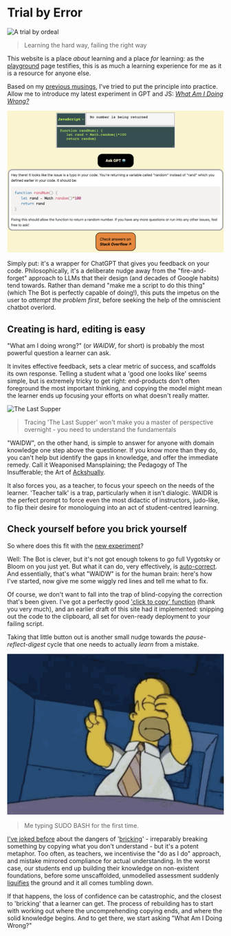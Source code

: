 # Trial by Error

![A trial by ordeal](https://www.counselmagazine.co.uk/images/uploadedfiles/cc-shutterstock_editorial_8760310a.jpg?sfvrsn=e7119442_1 "The blind-folded man is the learner, the bishop the teacher, and the monks... OFSTED? I don't know")
> Learning the hard way, failing the right way

This website is a place *about* learning and a place *for* learning: as the [playground](https://mbruges.com/codeplayground.html) page testifies, this is as much a learning experience for me as it is a resource for anyone else.

Based on my [previous musings](https://mbruges.com/blog.html#260423), I've tried to put the principle into practice. Allow me to introduce my latest experiment in GPT and JS:
*[What Am I Doing Wrong?](https://mbruges.com/codefixer.html)*

![A screenshot of the page in action](/images/waidw-screenshot.png "I wish I could say I invented this error.")

Simply put: it's a wrapper for ChatGPT that gives you feedback on your code. Philosophically, it's a deliberate nudge away from the "fire-and-forget" approach to LLMs that their design (and decades of Google habits) tend towards. Rather than demand "make me a script to do this thing" (which The Bot is perfectly capable of doing!), this puts the impetus on the user to *attempt the problem first*, before seeking the help of the omniscient chatbot overlord.

## Creating is hard, editing is easy

"What am I doing wrong?" (or *WAIDW*, for short) is probably the most powerful question a learner can ask.

It invites effective feedback, sets a clear metric of success, and scaffolds its own response. Telling a student what a 'good one looks like' seems simple, but is extremely tricky to get right: end-products don't often foreground the most important thinking, and copying the model might mean the learner ends up focusing your efforts on what doesn't really matter.

![The Last Supper](https://cdn.britannica.com/04/95904-050-7EB39FC8/Last-Supper-wall-painting-restoration-Leonardo-da-1999.jpg "Can you pass the unleavened bread?")
> Tracing 'The Last Supper' won't make you a master of perspective overnight - you need to understand the fundamentals

"WAIDW", on the other hand, is simple to answer for anyone with domain knowledge one step above the questioner. If you know more than they do, you can't help but identify the gaps in knowledge, and offer the immediate remedy. Call it Weaponised Mansplaining; the Pedagogy of The Insufferable; the Art of [Ackshually](https://knowyourmeme.com/memes/ackchyually-actually-guy).

It also forces you, as a teacher, to focus your speech on the needs of the learner. 'Teacher talk' is a trap, particularly when it isn't dialogic. WAIDR is the perfect prompt to force even the most didactic of instructors, judo-like, to flip their desire for monologuing into an act of student-centred learning.


## Check yourself before you brick yourself

So where does this fit with the [new experiment](https://mbruges.com/codefixer.html)?

Well: The Bot is clever, but it's not got enough tokens to go full Vygotsky or Bloom on you just yet. But what it can do, very effectively, is [auto-correct](https://www.theatlantic.com/technology/archive/2023/03/ai-chatgpt-autocorrect-limitations/673338/). And essentially, that's what "WAIDW" is for the human brain: here's how I've started, now give me some wiggly red lines and tell me what to fix.

Of course, we don't want to fall into the trap of blind-copying the correction that's been given. I've got a perfectly good ['click to copy' function](https://mbruges.com/codeplayground.html#CopyButton) (thank you very much), and an earlier draft of this site had it implemented: snipping out the code to the clipboard, all set for oven-ready deployment to your failing script.

Taking that little button out is another small nudge towards the *pause-reflect-digest* cycle that one needs to actually *learn* from a mistake.

![Me typing SUDO BASH for the first time.](/images/homer.png "Me typing SUDO BASH for the first time.")
> Me typing SUDO BASH for the first time.

[I've joked before](https://mbruges.com/blog.html#260423) about the dangers of '[bricking](https://www.howtogeek.com/126665/htg-explains-what-does-bricking-a-device-mean/)' - irreparably breaking something by copying what you don't understand - but it's a potent metaphor. Too often, as teachers, we incentivise the "do as I do" approach, and mistake mirrored compliance for actual understanding. In the worst case, our students end up building their knowledge on non-existent foundations, before some unscaffolded, unmodelled assessment suddenly [liquifies](https://www.britannica.com/video/185615/liquefaction-event-soil-particles-earthquake-combination-water) the ground and it all comes tumbling down.

If that happens, the loss of confidence can be catastrophic, and the closest to 'bricking' that a learner can get.  The process of rebuilding has to start with working out where the uncomprehending copying ends, and where the solid knowledge begins. And to get there, we start asking "What Am I Doing Wrong?"
